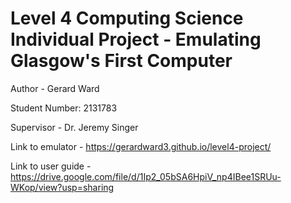 # Level 4 Computing Science Individual Project - Emulating Glasgow's First Computer

Author - Gerard Ward

Student Number: 2131783

Supervisor - Dr. Jeremy Singer

Link to emulator - https://gerardward3.github.io/level4-project/

Link to user guide - https://drive.google.com/file/d/1Ip2_05bSA6HpiV_np4IBee1SRUu-WKop/view?usp=sharing
